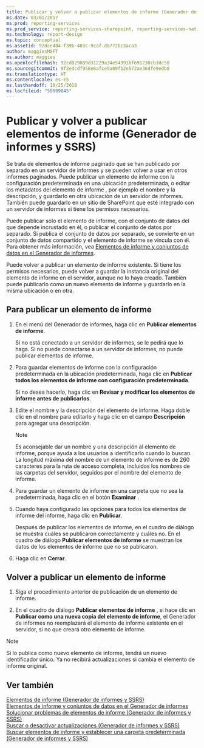 ```yaml
---
title: Publicar y volver a publicar elementos de informe (Generador de informes y SSRS) | Microsoft Docs
ms.date: 03/01/2017
ms.prod: reporting-services
ms.prod_service: reporting-services-sharepoint, reporting-services-native
ms.technology: report-design
ms.topic: conceptual
ms.assetid: 92dce484-f39b-403c-9caf-d8772bc3aca3
author: maggiesMSFT
ms.author: maggies
ms.openlocfilehash: 92cd029889d31229a34e549916f691230cb3dc50
ms.sourcegitcommit: 9f2edcdf958e6afce9a09fb2e572ae36dfe9edb0
ms.translationtype: HT
ms.contentlocale: es-ES
ms.lasthandoff: 10/25/2018
ms.locfileid: "50099845"
---
```

# <a name="publish-and-republish-report-parts-report-builder-and-ssrs"></a>Publicar y volver a publicar elementos de informe (Generador de informes y SSRS)
  Se trata de elementos de informe paginado que se han publicado por separado en un servidor de informes y se pueden volver a usar en otros informes paginados. Puede publicar un elemento de informe con la configuración predeterminada en una ubicación predeterminada, o editar los metadatos del elemento de informe , por ejemplo el nombre y la descripción, y guardarlo en otra ubicación de un servidor de informes. También puede guardarlo en un sitio de SharePoint que esté integrado con un servidor de informes si tiene los permisos necesarios.  
  
 Puede publicar solo el elemento de informe, con el conjunto de datos del que depende incrustado en él, o publicar el conjunto de datos por separado. Si publica el conjunto de datos por separado, se convierte en un conjunto de datos compartido y el elemento de informe se vincula con él. Para obtener más información, vea [Elementos de informe y conjuntos de datos en el Generador de informes](../../reporting-services/report-data/report-parts-and-datasets-in-report-builder.md).  
  
 Puede volver a publicar un elemento de informe existente. Si tiene los permisos necesarios, puede volver a guardar la instancia original del elemento de informe en el servidor, aunque no lo haya creado. También puede publicarlo como un nuevo elemento de informe y guardarlo en la misma ubicación o en otra.  
  
## <a name="to-publish-a-report-part"></a>Para publicar un elemento de informe  
  
1.  En el menú del Generador de informes, haga clic en **Publicar elementos de informe**.  
  
     Si no está conectado a un servidor de informes, se le pedirá que lo haga. Si no puede conectarse a un servidor de informes, no puede publicar elementos de informe.  
  
2.  Para guardar elementos de informe con la configuración predeterminada en la ubicación predeterminada, haga clic en **Publicar todos los elementos de informe con configuración predeterminada**.  
  
     Si no desea hacerlo, haga clic en **Revisar y modificar los elementos de informe antes de publicarlos**.  
  
3.  Edite el nombre y la descripción del elemento de informe. Haga doble clic en el nombre para editarlo y haga clic en el campo **Descripción** para agregar una descripción.  
  
    > [!NOTE]  
    >  Es aconsejable dar un nombre y una descripción al elemento de informe, porque ayuda a los usuarios a identificarlo cuando lo buscan. La longitud máxima del nombre de un elemento de informe es de 260 caracteres para la ruta de acceso completa, incluidos los nombres de las carpetas del servidor, seguidos por el nombre del elemento de informe.  
  
4.  Para guardar un elemento de informe en una carpeta que no sea la predeterminada, haga clic en el botón **Examinar** .  
  
5.  Cuando haya configurado las opciones para todos los elementos de informe del informe, haga clic en **Publicar**.  
  
     Después de publicar los elementos de informe, en el cuadro de diálogo se muestra cuáles se publicaron correctamente y cuáles no. En el cuadro de diálogo **Publicar elementos de informe** se muestran los datos de los elementos de informe que no se publicaron.  
  
6.  Haga clic en **Cerrar**.  
  
## <a name="to-republish-a-report-part"></a>Volver a publicar un elemento de informe  
  
1.  Siga el procedimiento anterior de publicación de un elemento de informe.  
  
2.  En el cuadro de diálogo **Publicar elementos de informe** , si hace clic en **Publicar como una nueva copia del elemento de informe**, el Generador de informes no reemplazará el elemento de informe existente en el servidor, si no que creará otro elemento de informe.  
  
> [!NOTE]  
>  Si lo publica como nuevo elemento de informe, tendrá un nuevo identificador único. Ya no recibirá actualizaciones si cambia el elemento de informe original.  
  
## <a name="see-also"></a>Ver también  
 [Elementos de informe &#40;Generador de informes y SSRS&#41;](../../reporting-services/report-design/report-parts-report-builder-and-ssrs.md)   
 [Elementos de informe y conjuntos de datos en el Generador de informes](../../reporting-services/report-data/report-parts-and-datasets-in-report-builder.md)   
 [Solucionar problemas de elementos de informe (Generador de informes y SSRS)](https://msdn.microsoft.com/d9fe1932-46e7-421b-a8a9-4c54d9576e94)   
 [Buscar o desactivar actualizaciones (Generador de informes y SSRS)](https://msdn.microsoft.com/9c69792d-d7c4-453b-ae2f-6d2d071d8606)   
 [Buscar elementos de informe y establecer una carpeta predeterminada &#40;Generador de informes y SSRS&#41;](../../reporting-services/report-design/browse-for-report-parts-and-set-a-default-folder-report-builder-and-ssrs.md)  
  
  
